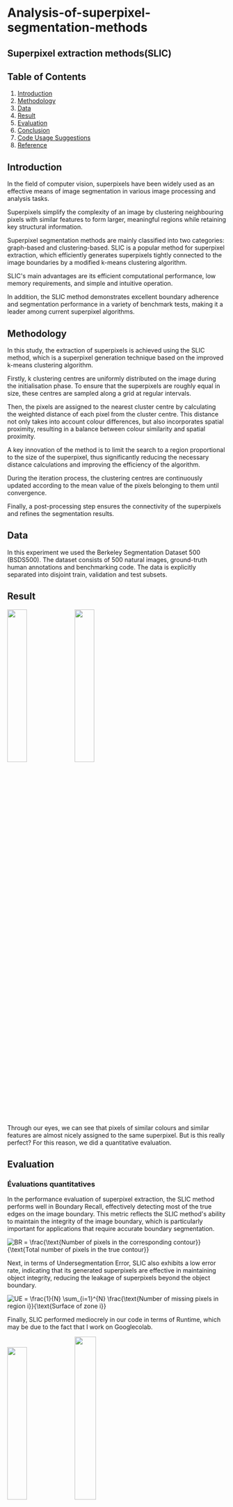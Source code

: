 # Analysis-of-superpixel-segmentation-methods
## Superpixel extraction methods(SLIC)
## Table of Contents  
1. [Introduction](#introduction) 
2. [Methodology](#methodology) 
3. [Data](#data) 
4. [Result](#result) 
5. [Evaluation](#evaluation) 
6. [Conclusion](#conclusion) 
7. [Code Usage Suggestions](#code-usage-suggestions) 
9. [Reference](#reference)
## Introduction
In the field of computer vision, superpixels have been widely used as an effective means of image segmentation in various image processing and analysis tasks. 

Superpixels simplify the complexity of an image by clustering neighbouring pixels with similar features to form larger, meaningful regions while retaining key structural information. 

Superpixel segmentation methods are mainly classified into two categories: graph-based and clustering-based. SLIC is a popular method for superpixel extraction, which efficiently generates superpixels tightly connected to the image boundaries by a modified k-means clustering algorithm. 

SLIC's main advantages are its efficient computational performance, low memory requirements, and simple and intuitive operation. 

In addition, the SLIC method demonstrates excellent boundary adherence and segmentation performance in a variety of benchmark tests, making it a leader among current superpixel algorithms.
## Methodology
In this study, the extraction of superpixels is achieved using the SLIC method, which is a superpixel generation technique based on the improved k-means clustering algorithm.

 Firstly, k clustering centres are uniformly distributed on the image during the initialisation phase. To ensure that the superpixels are roughly equal in size, these centres are sampled along a grid at regular intervals. 

Then, the pixels are assigned to the nearest cluster centre by calculating the weighted distance of each pixel from the cluster centre. This distance not only takes into account colour differences, but also incorporates spatial proximity, resulting in a balance between colour similarity and spatial proximity. 

A key innovation of the method is to limit the search to a region proportional to the size of the superpixel, thus significantly reducing the necessary distance calculations and improving the efficiency of the algorithm. 

During the iteration process, the clustering centres are continuously updated according to the mean value of the pixels belonging to them until convergence. 

Finally, a post-processing step ensures the connectivity of the superpixels and refines the segmentation results.

## Data
In this experiment we used the Berkeley Segmentation Dataset 500 (BSDS500). The dataset consists of 500 natural images, ground-truth human annotations and benchmarking code. The data is explicitly separated into disjoint train, validation and test subsets. 
## Result
<p float="left">
  <img src="https://github.com/F-fei/Analysis-of-superpixel-segmentation-methods/blob/8a6ea0d1499bed2fd719680c7011d075722bb925/result1.jpg" width="30%" />
  <img src="https://github.com/F-fei/Analysis-of-superpixel-segmentation-methods/blob/8a6ea0d1499bed2fd719680c7011d075722bb925/result2.jpg" width="30%" /> 
</p>
Through our eyes, we can see that pixels of similar colours and similar features are almost nicely assigned to the same superpixel. But is this really perfect? For this reason, we did a quantitative evaluation.

## Evaluation

### Évaluations quantitatives
In the performance evaluation of superpixel extraction, the SLIC method performs well in Boundary Recall, effectively detecting most of the true edges on the image boundary. This metric reflects the SLIC method's ability to maintain the integrity of the image boundary, which is particularly important for applications that require accurate boundary segmentation. 

![BR = \frac{\text{Number of pixels in the corresponding contour}}{\text{Total number of pixels in the true contour}}](https://latex.codecogs.com/svg.latex?BR%20=%20\frac{\text{Number%20of%20pixels%20in%20the%20corresponding%20contour}}{\text{Total%20number%20of%20pixels%20in%20the%20true%20contour}})

Next, in terms of Undersegmentation Error, SLIC also exhibits a low error rate, indicating that its generated superpixels are effective in maintaining object integrity, reducing the leakage of superpixels beyond the object boundary. 

![UE = \frac{1}{N} \sum_{i=1}^{N} \frac{\text{Number of missing pixels in region i}}{\text{Surface of zone i}}](https://latex.codecogs.com/svg.latex?UE%20=%20\frac{1}{N}%20\sum_{i=1}^{N}%20\frac{\text{Number%20of%20missing%20pixels%20in%20region%20i}}{\text{Surface%20of%20zone%20i}})

Finally, SLIC performed mediocrely in our code in terms of Runtime, which may be due to the fact that I work on Googlecolab.
<p float="left">
  <img src="https://github.com/F-fei/Analysis-of-superpixel-segmentation-methods/blob/a65e87e195c43b79f2bdb6aefccd6e62007bcaf1/BR.png" width="30%" />
  <img src="https://github.com/F-fei/Analysis-of-superpixel-segmentation-methods/blob/a65e87e195c43b79f2bdb6aefccd6e62007bcaf1/UE.png" width="31%" /> 
</p>

At a superpixel number of 2000, we achieve a BR of 0.65 and a UE of 0.026. When we segmented each image, the average running time was 16.4 seconds.

###  Comparison with Robin's SLIC
We then compared our results with RobinSLIC, a method from a paper called Bilateral K-Means for Superpixel Computation. There are three main changes in RobinSLIC: gradient correction at initialisation, bilateral distances, connectivity enforcement, and runtime optimisation.
<p float="left">
  <img src="https://github.com/F-fei/Analysis-of-superpixel-segmentation-methods/blob/8c5da0ebeb834a56b7f6323a09d3ef83ce968c82/result3.jpg" width="30%" />
  <img src="https://github.com/F-fei/Analysis-of-superpixel-segmentation-methods/blob/8c5da0ebeb834a56b7f6323a09d3ef83ce968c82/result3_1.jpg" width="31%" /> 
</p>
We can look at these two results and overall, there is not much difference, but in some details, RobinSLIC is better. And it is even more surprising in the quantitative assessment.

Boundary Recall
<p float="left">
  <img src="https://github.com/F-fei/Analysis-of-superpixel-segmentation-methods/blob/36688799cf8f9d345ecffd469958744c166b29f7/BR_vs.png" width="50%" />
</p>
1-Undersegmentation Error
<p float="left">
  <img src="https://github.com/F-fei/Analysis-of-superpixel-segmentation-methods/blob/36688799cf8f9d345ecffd469958744c166b29f7/UE_vs.png" width="50%" />

Runtime
  <p float="left">
  <img src="https://github.com/F-fei/Analysis-of-superpixel-segmentation-methods/blob/36688799cf8f9d345ecffd469958744c166b29f7/runtime_vs.png" width="50%" />
  
In the table of BR we can see that when the number of superpixels is 2000, the difference in BR between our method and Ronbin's method is 0.21, and the difference increases as the number of superpixels increases; In the table of UE we can see that when the number of hyperpixels is 2000, the difference between the UE of our method and Ronbin's method is 0.054 and the difference decreases as the number of hyperpixels increases.But in terms of runtime, Robin's segmentation is particularly fast. We picked ten images to compare, and Robin was on average 16 seconds faster than our SLIC. I think this may be due to the fact that I'm running the code on Googlecolab.

## Conclusion
We have carried out superpixel segmentation with interesting results, for example, acceptable values for BR, UE and runtime. However, Overall, SLIC_Robin performs better than Notre_SLIC, especially in the Runtime.

To work on the future, we need to improve the efficiency of our algorithm, especially in the Runtime. Then we need to focus on the details that can be improved, the clustering method, the distribution of pixels, and so on. We also need to focus on using SLIC in conjunction with other tools, such as deep learning.

## Code Usage Suggestions

> Our code is written in the python computer language and you can copy it directly into your Googlecolab and use it! We encourage downloading the dataset to be used well in advance, and our code adapts perfectly to BSDS500.

### GettingStarted
Import the necessary libraries and tools and mount Google drive.

    import cv2
    import os
    import time
    import scipy.io
    import numpy as np
    from skimage import measure
    from collections import deque
    from google.colab import drive
    import matplotlib.pyplot as plt
    from skimage.segmentation import find_boundaries
    drive.mount('/content/drive')

### Code Modules
Our code is divided into 5 parts:

Part 1 Definition of SLIC class

Part 2 Generation of single superpixel segmentation image

Part 3 Batch generation of superpixel segmentation images and segmentation markers

Part 4 Processing of the dataset to be used

Part 5 Quantitative Evaluation

**If you only want to try to generate superpixel segmented images, run: part 1 + part 2 + Execute the main function**

**If you want to quantitatively evaluate SLIC or test it on different datasets run: part 1 + part 3 + Execute the main function + part 4 + part 5**

> Note that if you intend to use a dataset other than BSDS500, make sure that it contains the image and the ground-truth (containing the true segmentation markers) file corresponding to the filename , and rework the code in part 4 according to the structure of the true segmentation markers file.

## Reference

[1] Achanta, R., Shaji, A., Smith, K., Lucchi, A., Fua, P., & Süsstrunk, S. (2012). SLIC superpixels compared to state-of-the-art superpixel methods. IEEE Transactions on Pattern Analysis and Machine Intelligence, 34(11), 2274-2282.

[2] Gay, R., Lecoutre, J., Menouret, N., Morillon, A., & Monasse, P. (2022). Bilateral K-Means for Superpixel Computation (the SLIC Method). Image Processing On Line, 12, 72-91. 

[3] Jampani, V., Sun, D., Liu, M.-Y., Yang, M.-H., & Kautz, J. (2018). Superpixel Sampling Networks. In Computer Vision – ECCV 2018: 15th European Conference, Munich, Germany, September 8–14, 2018, Proceedings, Part VII (pp. 363–380). doi:10.1007/978-3-030-01234-2_22

[4] Berkeley Segmentation Dataset 500 (BSDS500),D. Martin and C. Fowlkes and D. Tal and J. Malik, A Database of Human Segmented Natural Images and its Application to Evaluating Segmentation Algorithms and Measuring Ecological Statistics, Proc. 8th Int'l Conf. Computer Vision, 2001, July, 2, 416--423

